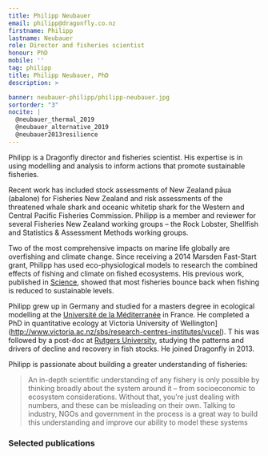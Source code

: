 ```yaml
---
title: Philipp Neubauer
email: philipp@dragonfly.co.nz
firstname: Philipp
lastname: Neubauer
role: Director and fisheries scientist
honour: PhD
mobile: ''
tag: philipp
title: Philipp Neubauer, PhD
description: >

banner: neubauer-philipp/philipp-neubauer.jpg
sortorder: "3"
nocite: |
  @neubauer_thermal_2019
  @neubauer_alternative_2019
  @neubauer2013resilience
---
```


Philipp is a Dragonfly director and fisheries scientist. His expertise is in
using modelling and analysis to inform actions that promote sustainable fisheries.

<!--more-->

Recent work has included stock assessments of New Zealand pāua (abalone) for
Fisheries New Zealand and risk assessments of the threatened whale shark and
oceanic whitetip shark for the Western and Central Pacific Fisheries Commission.
 Philipp is a member and reviewer for several Fisheries New Zealand working
 groups – the Rock Lobster, Shellfish and Statistics & Assessment Methods
 working groups.

Two of the most comprehensive impacts on marine life globally are overfishing
and climate change. Since receiving a 2014 Marsden Fast-Start grant, Philipp
has used eco-physiological models to research the combined effects of fishing
and climate on fished ecosystems. His previous work, published in
[Science](http://www.sciencemag.org/content/340/6130/347.abstract), showed that
 most fisheries bounce back when fishing is reduced to sustainable levels.  

Philipp grew up in Germany and studied for a masters degree in ecological
modelling at the [Université de la Méditerranée](http://www.mio.univ-amu.fr/?lang=en)
in France. He completed a PhD in quantitative ecology at Victoria University of
Wellington](http://www.victoria.ac.nz/sbs/research-centres-institutes/vucel). T
his was followed by a post-doc at [Rutgers University](http://marine.rutgers.edu/~ojensen/),
studying the patterns and drivers of decline and recovery in fish stocks.
He joined Dragonfly in 2013.

Philipp is passionate about building a greater understanding of fisheries:

> An in-depth scientific understanding of any fishery is only possible by
thinking broadly about the system around it – from socioeconomic to ecosystem
considerations. Without that, you’re just dealing with numbers, and these can
be misleading on their own. Talking to industry, NGOs and government in the
process is a great way to build this understanding and improve our ability to
model these systems

### Selected publications
